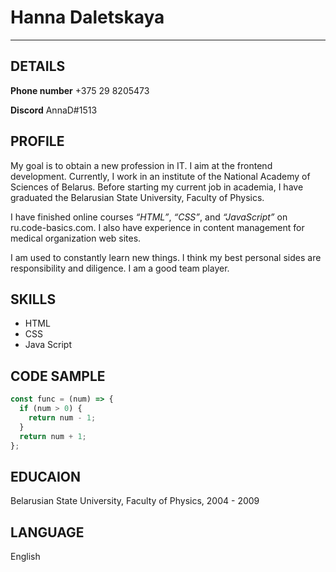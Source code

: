 # Hanna Daletskaya
***

## DETAILS

**Phone number** +375 29 8205473

**Discord** AnnaD#1513

## PROFILE

My goal is to obtain a new profession in IT. I aim at the frontend development. Currently, I work in an institute of the National Academy of Sciences of Belarus. Before starting my current job in academia, I have graduated the Belarusian State University, Faculty of Physics. 

I have finished online courses _“HTML”_, _“CSS”_, and _“JavaScript”_ on ru.code-basics.com.  I also have experience in content management for medical organization web sites.

I am used to constantly learn new things. I think my best personal sides are responsibility and diligence. I am a good team player. 


## SKILLS

- HTML
- CSS
- Java Script

## CODE SAMPLE

```javascript
const func = (num) => {
  if (num > 0) {
    return num - 1;
  }
  return num + 1;
};
```

## EDUCAION

Belarusian State University, Faculty of Physics, 2004 - 2009

## LANGUAGE

English
